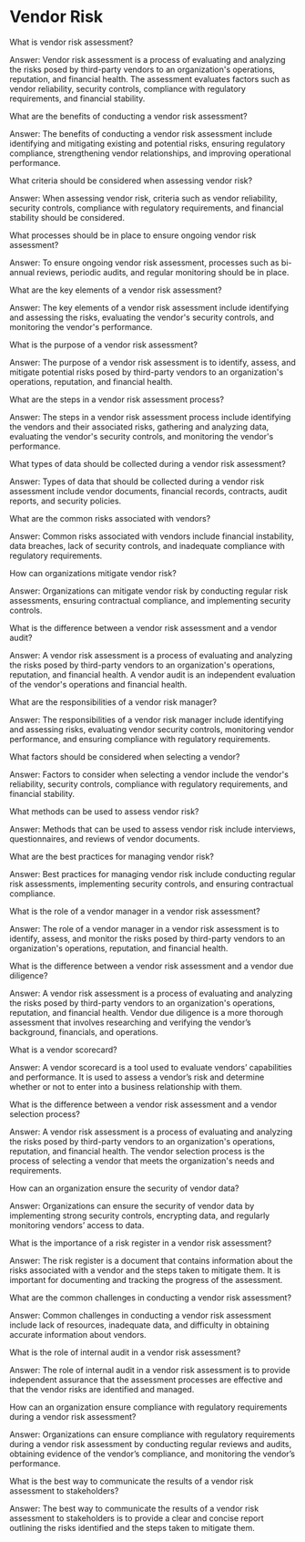 # Vendor Risk

What is vendor risk assessment?&#x20;

Answer: Vendor risk assessment is a process of evaluating and analyzing the risks posed by third-party vendors to an organization's operations, reputation, and financial health. The assessment evaluates factors such as vendor reliability, security controls, compliance with regulatory requirements, and financial stability.



What are the benefits of conducting a vendor risk assessment?&#x20;

Answer: The benefits of conducting a vendor risk assessment include identifying and mitigating existing and potential risks, ensuring regulatory compliance, strengthening vendor relationships, and improving operational performance.



What criteria should be considered when assessing vendor risk?&#x20;

Answer: When assessing vendor risk, criteria such as vendor reliability, security controls, compliance with regulatory requirements, and financial stability should be considered.



What processes should be in place to ensure ongoing vendor risk assessment?&#x20;

Answer: To ensure ongoing vendor risk assessment, processes such as bi-annual reviews, periodic audits, and regular monitoring should be in place.



What are the key elements of a vendor risk assessment?&#x20;

Answer: The key elements of a vendor risk assessment include identifying and assessing the risks, evaluating the vendor's security controls, and monitoring the vendor's performance.



What is the purpose of a vendor risk assessment?&#x20;

Answer: The purpose of a vendor risk assessment is to identify, assess, and mitigate potential risks posed by third-party vendors to an organization's operations, reputation, and financial health.



What are the steps in a vendor risk assessment process?&#x20;

Answer: The steps in a vendor risk assessment process include identifying the vendors and their associated risks, gathering and analyzing data, evaluating the vendor's security controls, and monitoring the vendor's performance.



What types of data should be collected during a vendor risk assessment?&#x20;

Answer: Types of data that should be collected during a vendor risk assessment include vendor documents, financial records, contracts, audit reports, and security policies.



What are the common risks associated with vendors?&#x20;

Answer: Common risks associated with vendors include financial instability, data breaches, lack of security controls, and inadequate compliance with regulatory requirements.



How can organizations mitigate vendor risk?&#x20;

Answer: Organizations can mitigate vendor risk by conducting regular risk assessments, ensuring contractual compliance, and implementing security controls.



What is the difference between a vendor risk assessment and a vendor audit?&#x20;

Answer: A vendor risk assessment is a process of evaluating and analyzing the risks posed by third-party vendors to an organization's operations, reputation, and financial health. A vendor audit is an independent evaluation of the vendor's operations and financial health.



What are the responsibilities of a vendor risk manager?&#x20;

Answer: The responsibilities of a vendor risk manager include identifying and assessing risks, evaluating vendor security controls, monitoring vendor performance, and ensuring compliance with regulatory requirements.



What factors should be considered when selecting a vendor?&#x20;

Answer: Factors to consider when selecting a vendor include the vendor's reliability, security controls, compliance with regulatory requirements, and financial stability.



What methods can be used to assess vendor risk?&#x20;

Answer: Methods that can be used to assess vendor risk include interviews, questionnaires, and reviews of vendor documents.



What are the best practices for managing vendor risk?&#x20;

Answer: Best practices for managing vendor risk include conducting regular risk assessments, implementing security controls, and ensuring contractual compliance.



What is the role of a vendor manager in a vendor risk assessment?&#x20;

Answer: The role of a vendor manager in a vendor risk assessment is to identify, assess, and monitor the risks posed by third-party vendors to an organization's operations, reputation, and financial health.

What is the difference between a vendor risk assessment and a vendor due diligence?&#x20;

Answer: A vendor risk assessment is a process of evaluating and analyzing the risks posed by third-party vendors to an organization's operations, reputation, and financial health. Vendor due diligence is a more thorough assessment that involves researching and verifying the vendor’s background, financials, and operations.



What is a vendor scorecard?&#x20;

Answer: A vendor scorecard is a tool used to evaluate vendors’ capabilities and performance. It is used to assess a vendor’s risk and determine whether or not to enter into a business relationship with them.



What is the difference between a vendor risk assessment and a vendor selection process?&#x20;

Answer: A vendor risk assessment is a process of evaluating and analyzing the risks posed by third-party vendors to an organization's operations, reputation, and financial health. The vendor selection process is the process of selecting a vendor that meets the organization's needs and requirements.



How can an organization ensure the security of vendor data?&#x20;

Answer: Organizations can ensure the security of vendor data by implementing strong security controls, encrypting data, and regularly monitoring vendors’ access to data.



What is the importance of a risk register in a vendor risk assessment?&#x20;

Answer: The risk register is a document that contains information about the risks associated with a vendor and the steps taken to mitigate them. It is important for documenting and tracking the progress of the assessment.



What are the common challenges in conducting a vendor risk assessment?&#x20;

Answer: Common challenges in conducting a vendor risk assessment include lack of resources, inadequate data, and difficulty in obtaining accurate information about vendors.



What is the role of internal audit in a vendor risk assessment?&#x20;

Answer: The role of internal audit in a vendor risk assessment is to provide independent assurance that the assessment processes are effective and that the vendor risks are identified and managed.



How can an organization ensure compliance with regulatory requirements during a vendor risk assessment?&#x20;

Answer: Organizations can ensure compliance with regulatory requirements during a vendor risk assessment by conducting regular reviews and audits, obtaining evidence of the vendor’s compliance, and monitoring the vendor’s performance.



What is the best way to communicate the results of a vendor risk assessment to stakeholders?&#x20;

Answer: The best way to communicate the results of a vendor risk assessment to stakeholders is to provide a clear and concise report outlining the risks identified and the steps taken to mitigate them.
